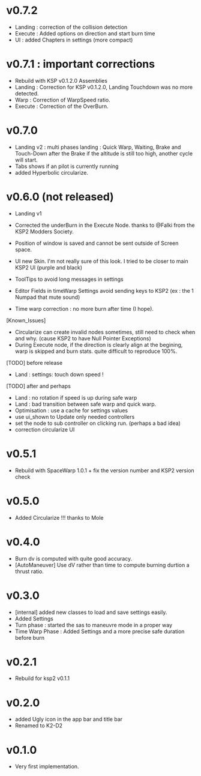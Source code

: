 
# v0.7.2
* Landing : correction of the collision detection
* Execute : Added options on direction and start burn time
* UI : added Chapters in settings (more compact)

# v0.7.1 : important corrections
* Rebuild with KSP v0.1.2.0 Assemblies
* Landing : Correction for KSP v0.1.2.0, Landing Touchdown was no more detected.
* Warp : Correction of WarpSpeed ratio.
* Execute : Correction of the OverBurn.

# v0.7.0
* Landing v2  : multi phases landing : Quick Warp, Waiting, Brake and Touch-Down
  after the Brake if the altitude is still too high, another cycle will start.
* Tabs shows if an pilot is currently running
* added Hyperbolic circularize.

# v0.6.0 (not released)
* Landing v1

* Corrected the underBurn in the Execute Node. thanks to @Falki from the KSP2 Modders Society.
* Position of window is saved and cannot be sent outside of Screen space.
* UI new Skin. I'm not really sure of this look. I tried to be closer to main KSP2 UI (purple and black)
* ToolTips to avoid long messages in settings
* Editor Fields in timeWarp Settings avoid sending keys to KSP2 (ex : the 1 Numpad that mute sound)
* Time warp correction : no more burn after time (I hope).

[Known_Issues]
* Circularize can create invalid nodes sometimes, still need to check when and why. (cause KSP2 to have Null Pointer Exceptions)
* During Execute node, if the direction is clearly align at the begining, warp is skipped and burn stats. quite difficult to reproduce 100%.

[TODO] before release

* Land : settings: touch down speed !

[TODO] after and perhaps
* Land : no rotation if speed is up during safe warp
* Land : bad transition between safe warp and quick warp.
* Optimisation : use a cache for settings values
* use ui_shown to Update only needed controllers
* set the node to sub controller on clicking run. (perhaps a bad idea)
* correction circularize UI

# v0.5.1
* Rebuild with SpaceWarp 1.0.1 + fix the version number and KSP2 version check

# v0.5.0
* Added Circularize !!! thanks to Mole

# v0.4.0
* Burn dv is computed with quite good accuracy.
* [AutoManeuver] Use dV rather than time to compute burning durtion a thrust ratio.

# v0.3.0
* [internal] added new classes to load and save settings easily.
* Added Settings
* Turn phase : started the sas to maneuvre mode in a proper way
* Time Warp Phase : Added Settings and a more precise safe duration before burn

# v0.2.1
* Rebuild for ksp2 v0.1.1

# v0.2.0
* added Ugly icon in the app bar and title bar
* Renamed to K2-D2

# v0.1.0

* Very first implementation.